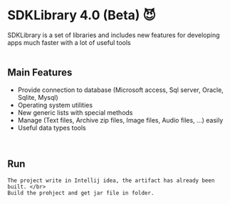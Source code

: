 # SDKLibrary 4.0 (Beta) :smiling_imp:
SDKLibrary is a set of libraries and includes new features for developing apps much faster with a lot of useful tools
</br>
</br>

## Main Features

* Provide connection to database (Microsoft access, Sql server, Oracle, Sqlite, Mysql)
* Operating system utilities
* New generic lists with special methods 
* Manage (Text files, Archive zip files, Image files, Audio files, ...) easily
* Useful data types tools
</br>

## Run
```
The project write in Intellij idea, the artifact has already been built. </br>
Build the prohject and get jar file in folder.
```
